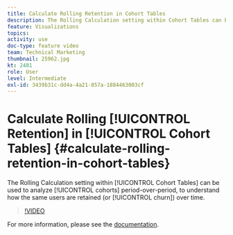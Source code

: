 ```yaml
---
title: Calculate Rolling Retention in Cohort Tables 
description: The Rolling Calculation setting within Cohort Tables can be used to analyze cohorts period-over-period, to understand how the same users are retained (or churn) over time.
feature: Visualizations
topics: 
activity: use
doc-type: feature video
team: Technical Marketing
thumbnail: 25962.jpg
kt: 2481
role: User
level: Intermediate
exl-id: 3439b31c-dd4a-4a21-857a-1884463003cf
---
```

# Calculate Rolling [!UICONTROL Retention] in [!UICONTROL Cohort Tables] {#calculate-rolling-retention-in-cohort-tables}

The Rolling Calculation setting within [!UICONTROL Cohort Tables] can be used to analyze [!UICONTROL cohorts] period-over-period, to understand how the same users are retained (or [!UICONTROL churn]) over time.

>[!VIDEO](https://video.tv.adobe.com/v/25962/?quality=12)

For more information, please see the [documentation](https://marketing.adobe.com/resources/help/en_US/analytics/analysis-workspace/cohort_analysis.html).
